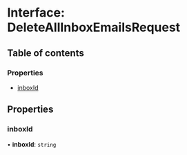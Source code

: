 # Interface: DeleteAllInboxEmailsRequest

## Table of contents

### Properties

- [inboxId](DeleteAllInboxEmailsRequest.md#inboxid)

## Properties

### <a id="inboxid" name="inboxid"></a> inboxId

• **inboxId**: `string`
